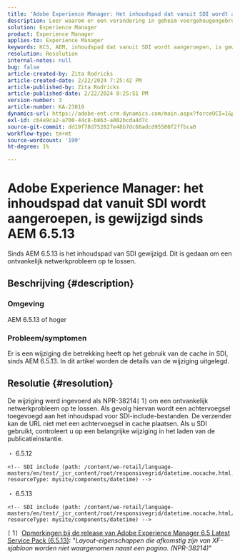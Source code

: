 ```yaml
---
title: 'Adobe Experience Manager: Het inhoudspad dat vanuit SDI wordt aangeroepen, is gewijzigd sinds AEM 6.5.13.'
description: Leer waarom er een verandering in geheim voorgeheugengebruik in SDI sinds AEM 6.5.13 is.
solution: Experience Manager
product: Experience Manager
applies-to: Experience Manager
keywords: KCS, AEM, inhoudspad dat vanuit SDI wordt aangeroepen, is gewijzigd sinds AEM 6.5.13
resolution: Resolution
internal-notes: null
bug: false
article-created-by: Zita Rodricks
article-created-date: 2/22/2024 7:25:42 PM
article-published-by: Zita Rodricks
article-published-date: 2/22/2024 8:25:51 PM
version-number: 3
article-number: KA-23018
dynamics-url: https://adobe-ent.crm.dynamics.com/main.aspx?forceUCI=1&pagetype=entityrecord&etn=knowledgearticle&id=64c15a26-b8d1-ee11-9079-6045bd0061cb
exl-id: c64e9ca2-a700-44c8-b863-a002bcda4d7c
source-git-commit: dd19f78d752827e48b7dc68adcd95500f2ffbca0
workflow-type: tm+mt
source-wordcount: '199'
ht-degree: 1%

---
```


# Adobe Experience Manager: het inhoudspad dat vanuit SDI wordt aangeroepen, is gewijzigd sinds AEM 6.5.13


Sinds AEM 6.5.13 is het inhoudspad van SDI gewijzigd. Dit is gedaan om een ontvankelijk netwerkprobleem op te lossen.

## Beschrijving {#description}


### <b>Omgeving</b>

AEM 6.5.13 of hoger

### Probleem/symptomen

Er is een wijziging die betrekking heeft op het gebruik van de cache in SDI, sinds AEM 6.5.13. In dit artikel worden de details van de wijziging uitgelegd.


## Resolutie {#resolution}


De wijziging werd ingevoerd als NPR-38214`[` 1`]`  om een ontvankelijk netwerkprobleem op te lossen. Als gevolg hiervan wordt een achtervoegsel toegevoegd aan het inhoudspad voor SDI-include-bestanden. De verzender kan de URL niet met een achtervoegsel in cache plaatsen. Als u SDI gebruikt, controleert u op een belangrijke wijziging in het laden van de publicatieinstantie.

・ 6.5.12




```
<!-- SDI include (path: /content/we-retail/language-masters/en/test/_jcr_content/root/responsivegrid/datetime.nocache.html, resourceType: mysite/components/datetime) -->
```




・ 6.5.13




```
<!-- SDI include (path: /content/we-retail/language-masters/en/test/_jcr_content/root/responsivegrid/datetime.nocache.html/mysite/components/datetime, resourceType: mysite/components/datetime) -->
```




`[` 1`]`  [Opmerkingen bij de release van Adobe Experience Manager 6.5 Latest Service Pack (6.5.13)](https://experienceleague.adobe.com/docs/experience-manager-65/content/release-notes/service-pack/6-5-13.html): &quot;*Layout-eigenschappen die afkomstig zijn van XF-sjabloon worden niet waargenomen naast een pagina. (NPR-38214)*&quot;
